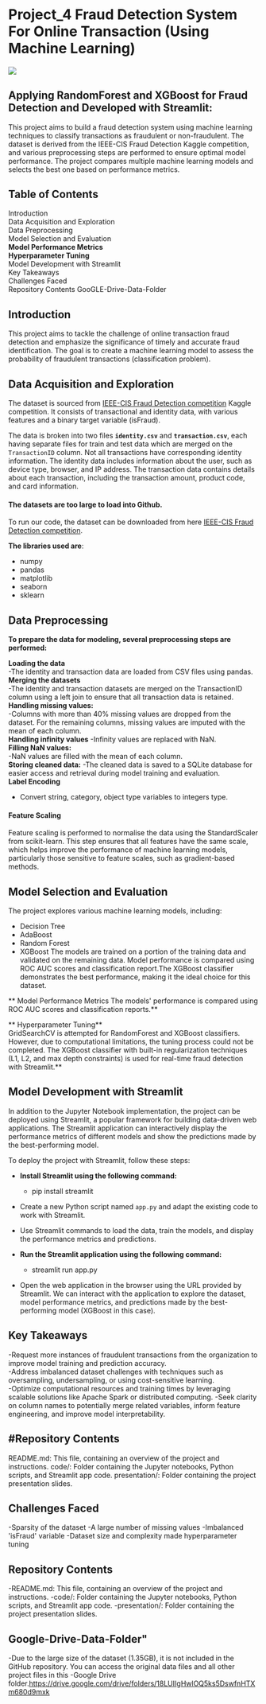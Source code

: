# Project_4 Fraud Detection System For Online Transaction (Using Machine Learning)

#### <p align="center">
  <img src="https://user-images.githubusercontent.com/112173540/225614794-ed8645e6-c6b5-4cea-bfd3-c70c8596f44e.jpg"/>

## Applying RandomForest and XGBoost for Fraud Detection and Developed with Streamlit:
This project aims to build a fraud detection system using machine learning techniques to classify transactions as fraudulent or non-fraudulent. The dataset is derived from the IEEE-CIS Fraud Detection Kaggle competition, and various preprocessing steps are performed to ensure optimal model performance. The project compares multiple machine learning models and selects the best one based on performance metrics.

## Table of Contents
Introduction  
Data Acquisition and Exploration  
Data Preprocessing  
Model Selection and Evaluation  
**Model Performance Metrics**  
**Hyperparameter Tuning**  
Model Development with Streamlit  
Key Takeaways  
Challenges Faced  
Repository Contents
GooGLE-Drive-Data-Folder


## Introduction

This project aims to tackle the challenge of online transaction fraud detection and emphasize the significance of timely and accurate fraud identification. The goal is to create a machine learning model to assess the probability of fraudulent transactions (classification problem).

## Data Acquisition and Exploration

The dataset is sourced from [IEEE-CIS Fraud Detection competition](https://www.kaggle.com/c/ieee-fraud-detection/overview) Kaggle competition. It consists of transactional and identity data, with various features and a binary target variable (isFraud).

The data is broken into two files **`identity.csv`** and **`transaction.csv`**, each having separate files for train and test data which are merged on the `TransactionID` column. Not all transactions have corresponding identity information. The identity data includes information about the user, such as device type, browser, and IP address. The transaction data contains details about each transaction, including the transaction amount, product code, and card information.

#### The datasets are too large to load into Github. 
To run our code, the dataset can be downloaded from here [IEEE-CIS Fraud Detection competition](https://www.kaggle.com/c/ieee-fraud-detection/overview).

**The libraries used are**:  
- numpy
- pandas
- matplotlib
- seaborn
- sklearn


## Data Preprocessing   

**To prepare the data for modeling, several preprocessing steps are performed:**

**Loading the data**  
-The identity and transaction data are loaded from CSV files using pandas.  
**Merging the datasets**  
-The identity and transaction datasets are merged on the TransactionID column using a left join to ensure that all transaction data is retained.  
**Handling missing values:**  
-Columns with more than 40% missing values are dropped from the dataset. For the remaining columns, missing values are imputed with the mean of each column.  
**Handling infinity values**
-Infinity values are replaced with NaN.  
**Filling NaN values:**  
-NaN values are filled with the mean of each column.  
**Storing cleaned data:**
-The cleaned data is saved to a SQLite database for easier access and retrieval during model training and evaluation.  
**Label Encoding**
- Convert string, category, object type variables to integers type.

#### Feature Scaling
Feature scaling is performed to normalise the data using the StandardScaler from scikit-learn. This step ensures that all features have the same scale, which helps improve the performance of machine learning models, particularly those sensitive to feature scales, such as gradient-based methods.

## Model Selection and Evaluation
The project explores various machine learning models, including:

  - Decision Tree
  - AdaBoost
  - Random Forest
  - XGBoost
The models are trained on a portion of the training data and validated on the remaining data. Model performance is compared using ROC AUC scores and classification report.The XGBoost classifier demonstrates the best performance, making it the ideal choice for this dataset.  

** Model Performance Metrics
The models' performance is compared using ROC AUC scores and classification reports.**

** Hyperparameter Tuning**  
GridSearchCV is attempted for RandomForest and XGBoost classifiers. However, due to computational limitations, the tuning process could not be completed. The XGBoost classifier with built-in regularization techniques (L1, L2, and max depth constraints) is used for real-time fraud detection with Streamlit.**


## Model Development with Streamlit 
In addition to the Jupyter Notebook implementation, the project can be deployed using Streamlit, a popular framework for building data-driven web applications. The Streamlit application can interactively display the performance metrics of different models and show the predictions made by the best-performing model.

To deploy the project with Streamlit, follow these steps:

  - **Install Streamlit using the following command:**
      -  pip install streamlit
      
  - Create a new Python script named `app.py` and adapt the existing code to work with Streamlit. 
  - Use Streamlit commands to load the data, train the models, and display the performance metrics and predictions.

  - **Run the Streamlit application using the following command:**
      - streamlit run app.py

  - Open the web application in the browser using the URL provided by Streamlit. We can interact with the application to explore the dataset, model performance metrics, and predictions made by the best-performing model (XGBoost in this case).

## Key Takeaways
-Request more instances of fraudulent transactions from the organization to improve model training and prediction accuracy.  
-Address imbalanced dataset challenges with techniques such as oversampling, undersampling, or using cost-sensitive learning.    
-Optimize computational resources and training times by leveraging scalable solutions like Apache Spark or distributed computing.
-Seek clarity on column names to potentially merge related variables, inform feature engineering, and improve model interpretability.  
## #Repository Contents
README.md: This file, containing an overview of the project and instructions.
code/: Folder containing the Jupyter notebooks, Python scripts, and Streamlit app code.
presentation/: Folder containing the project presentation slides.


## Challenges Faced
-Sparsity of the dataset
-A large number of missing values
-Imbalanced 'isFraud' variable
-Dataset size and complexity made hyperparameter tuning

## Repository Contents
-README.md: This file, containing an overview of the project and instructions.
-code/: Folder containing the Jupyter notebooks, Python scripts, and Streamlit app code.
-presentation/: Folder containing the project presentation slides.
## Google-Drive-Data-Folder"
-Due to the large size of the dataset (1.35GB), it is not included in the GitHub repository. You can access the original data files and all other project files in this -Google Drive folder.https://drive.google.com/drive/folders/18LUIIgHwlOQ5ks5DswfnHTXm680d9mxk</a>


